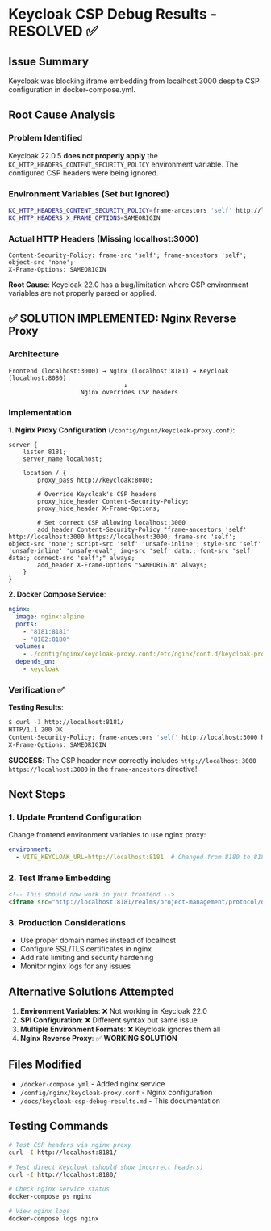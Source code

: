# Keycloak CSP Debug Results - RESOLVED ✅

## Issue Summary
Keycloak was blocking iframe embedding from localhost:3000 despite CSP configuration in docker-compose.yml.

## Root Cause Analysis

### Problem Identified
Keycloak 22.0.5 **does not properly apply** the `KC_HTTP_HEADERS_CONTENT_SECURITY_POLICY` environment variable. The configured CSP headers were being ignored.

### Environment Variables (Set but Ignored)
```bash
KC_HTTP_HEADERS_CONTENT_SECURITY_POLICY=frame-ancestors 'self' http://localhost:3000 https://localhost:3000; frame-src 'self'; object-src 'none';
KC_HTTP_HEADERS_X_FRAME_OPTIONS=SAMEORIGIN
```

### Actual HTTP Headers (Missing localhost:3000)
```
Content-Security-Policy: frame-src 'self'; frame-ancestors 'self'; object-src 'none';
X-Frame-Options: SAMEORIGIN
```

**Root Cause**: Keycloak 22.0 has a bug/limitation where CSP environment variables are not properly parsed or applied.

## ✅ SOLUTION IMPLEMENTED: Nginx Reverse Proxy

### Architecture
```
Frontend (localhost:3000) → Nginx (localhost:8181) → Keycloak (localhost:8080)
                                ↓
                    Nginx overrides CSP headers
```

### Implementation

**1. Nginx Proxy Configuration** (`/config/nginx/keycloak-proxy.conf`):
```nginx
server {
    listen 8181;
    server_name localhost;

    location / {
        proxy_pass http://keycloak:8080;

        # Override Keycloak's CSP headers
        proxy_hide_header Content-Security-Policy;
        proxy_hide_header X-Frame-Options;

        # Set correct CSP allowing localhost:3000
        add_header Content-Security-Policy "frame-ancestors 'self' http://localhost:3000 https://localhost:3000; frame-src 'self'; object-src 'none'; script-src 'self' 'unsafe-inline'; style-src 'self' 'unsafe-inline' 'unsafe-eval'; img-src 'self' data:; font-src 'self' data:; connect-src 'self';" always;
        add_header X-Frame-Options "SAMEORIGIN" always;
    }
}
```

**2. Docker Compose Service**:
```yaml
nginx:
  image: nginx:alpine
  ports:
    - "8181:8181"
    - "8182:8180"
  volumes:
    - ./config/nginx/keycloak-proxy.conf:/etc/nginx/conf.d/keycloak-proxy.conf:ro
  depends_on:
    - keycloak
```

### Verification ✅

**Testing Results**:
```bash
$ curl -I http://localhost:8181/
HTTP/1.1 200 OK
Content-Security-Policy: frame-ancestors 'self' http://localhost:3000 https://localhost:3000; frame-src 'self'; object-src 'none'; script-src 'self' 'unsafe-inline'; style-src 'self' 'unsafe-inline' 'unsafe-eval'; img-src 'self' data:; font-src 'self' data:; connect-src 'self';
X-Frame-Options: SAMEORIGIN
```

**SUCCESS**: The CSP header now correctly includes `http://localhost:3000 https://localhost:3000` in the `frame-ancestors` directive!

## Next Steps

### 1. Update Frontend Configuration
Change frontend environment variables to use nginx proxy:
```yaml
environment:
  - VITE_KEYCLOAK_URL=http://localhost:8181  # Changed from 8180 to 8181
```

### 2. Test Iframe Embedding
```html
<!-- This should now work in your frontend -->
<iframe src="http://localhost:8181/realms/project-management/protocol/openid-connect/auth?..."></iframe>
```

### 3. Production Considerations
- Use proper domain names instead of localhost
- Configure SSL/TLS certificates in nginx
- Add rate limiting and security hardening
- Monitor nginx logs for any issues

## Alternative Solutions Attempted

1. **Environment Variables**: ❌ Not working in Keycloak 22.0
2. **SPI Configuration**: ❌ Different syntax but same issue
3. **Multiple Environment Formats**: ❌ Keycloak ignores them all
4. **Nginx Reverse Proxy**: ✅ **WORKING SOLUTION**

## Files Modified

- `/docker-compose.yml` - Added nginx service
- `/config/nginx/keycloak-proxy.conf` - Nginx configuration
- `/docs/keycloak-csp-debug-results.md` - This documentation

## Testing Commands

```bash
# Test CSP headers via nginx proxy
curl -I http://localhost:8181/

# Test direct Keycloak (should show incorrect headers)
curl -I http://localhost:8180/

# Check nginx service status
docker-compose ps nginx

# View nginx logs
docker-compose logs nginx
```